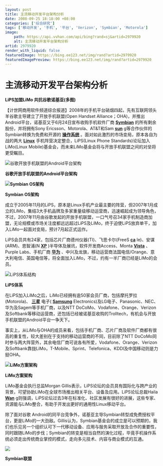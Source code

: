 ```yaml
---
layout: post
title: 主流移动开发平台架构分析
date: 2008-09-25 18:18:00 +08:00
categories: ['综合研究']
tags: ['移动开发', '手机', '平台', 'Verizon', 'Symbian', 'Motorola']
image:
    path: https://api.vvhan.com/api/bing?rand=sj&artid=2979920
    alt: 主流移动开发平台架构分析
artid: 2979920
render_with_liquid: false
featuredImage: https://bing.ee123.net/img/rand?artid=2979920
featuredImagePreview: https://bing.ee123.net/img/rand?artid=2979920
---
```


# 主流移动开发平台架构分析

**LiPS加盟LiMo 共抗谷歌诺基亚(多图)**

【计世网商用软件频道综合报道】2008年的手机平台硝烟四起，先有互联网领头羊谷歌主导建立了开放手机联盟(Open Handset Alliance；OHA)，并推出Android平台，诺基亚又于6月24日宣布收购手机软件厂商
[**Symbian**](http://wiki.ccw.com.cn/index.php/Symbian)
的所有剩余股份，并将拥有Sony Ericsson、Motorola、AT&T和Sam
[**sun**](http://topic.ccw.com.cn/corpCenter/379.html)
g等合作伙伴的Symbian转换为免费和开源的
**[**操作系统**](http://wiki.ccw.com.cn/%E6%93%8D%E4%BD%9C%E7%B3%BB%E7%BB%9F)**
。面对如此激烈的市场变局，原本各自为战的两大
[**Linux**](http://wiki.ccw.com.cn/Linux)
手机阵营决定整合，LiPS(Linux Phone Standards)论坛加入LiMo(Linux Mobile)基金会，而未来LiMo基金会将与开放手机联盟之间的对垒将更受瞩目。

![谷歌开放手机联盟的Android平台架构](http://imgs.ccw.com.cn/resources/2008_07/2008_07_02/200807027951214966480373.jpg)

**谷歌开放手机联盟的Android平台架构**

**![Symbian OS架构](http://imgs.ccw.com.cn/resources/2008_07/2008_07_02/200807022391214966313742.jpg)**

**Symbian OS架构**

成立于2005年11月的LiPS，原本是Linux手机产业最主要的阵营，但2007年1月成立的LiMo，集结3大手机品牌及多家重量级移动运营商，迅速崛起成为领导角色，不过，2007年11月由谷歌发起的开放手机联盟，一口气号召34家手机制造商加盟，无论规模或市场关注度都远远超过LiPS及LiMo，终于迫使LiPS放弃单干，加入LiMo一起面对变局，预计7月起正式运作。

LiPS会员共有24家，包括芯片厂商德州仪器(TI)、飞思卡尔(FreeS
[**ca**](http://topic.ccw.com.cn/corpCenter/249.html)
le)、安谋(ARM)、恩智浦(N
[**XP**](http://wiki.ccw.com.cn/Athlon+XP)
)半导体及展讯，软件开发商Access、Monta
[**Vista**](http://wiki.ccw.com.cn/index.php/Vista)
、Purple Labs、手机厂商
[**华为**](http://topic.ccw.com.cn/corpCenter/464.html)
、中兴及龙旗，移动运营商法国电信/Orange、意大利电信、英国电信等，将全面加入LiMo，不过，约有一半厂商已经是LiMo的会员。

![LiPS体系结构](http://imgs.ccw.com.cn/resources/2008_07/2008_07_02/200807029561214966480373.jpg)

**LiPS体系**

在LiPS加入LiMo之后，LiMo已经拥有逾50家会员厂商，包括摩托罗拉(Motorola)、
[**三星**](http://topic.ccw.com.cn/corpCenter/469.html)
电子(
[**Samsung**](http://topic.ccw.com.cn/corpCenter/469.html)
Electronics)及LG电子、Panasonic、NEC、华为及Sagem等手机厂商，以及NTT DoCoMo、Vodafone、Orange、Verizon及Softbank等移动运营商，还包括已经被诺基亚收购的Trolltech，有机会与开放手机联盟的Android平台一争天下。

事实上，从LiMo与OHA的成员来看，包括手机厂商、芯片厂商及软件厂商都有很高的重复性，较大差别在于支持的移动运营商的不同，目前除了NTT DoCoMo同时参与两大阵营外，其余电信厂商可说各有所爱，Vodafone、Orange、Verizon及Softbank靠拢LiMo，T-Mobile、Sprint、Telefonica、KDDI及中国移动则是力挺OHA。

**![LiMo方案架构](http://imgs.ccw.com.cn/resources/2008_07/2008_07_02/200807026611214966480373.jpg)**

****LiMo方案架构****

LiMo基金会执行总监Morgan Gillis表示，LiPS论坛的会员具有国际化与跨产业的背景，可望协助LiMo在全球市场推出相关平台、设备及应用。LiPS论坛总裁Haila
[**Wan**](http://wiki.ccw.com.cn/WAN)
g则强调，LiPS论坛过去3年在标准化、社区发展有很好的进展，这些专家、资源能与LiMo整合，有助于开发出更好的通用性Linux移动平台。

除了面对谷歌 Android的同平台竞争外，诺基亚主导Symbian转型成免费授权平台，更是LiMo的一大劲敌。Gillis认为，Symbian基金会的成立是可以预期的，我们也乐见另一个组织认可下一代移动设备、应用与服务采取开放及合作的重要性，同时跟随LiMo的步伐；Symbian的转变是相当自然的演化过程，毕竟手机操作系统必须走出传统商业掌控的模式，走向多元技术、内容与商业模式的互通。

![](http://imgs.ccw.com.cn/resources/2008_07/2008_07_02/200807026711214966379848.jpg)

**Symbian联盟**
